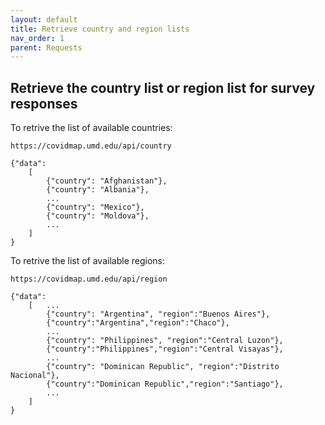 ```yaml
---
layout: default
title: Retrieve country and region lists
nav_order: 1
parent: Requests
---
```


## Retrieve the country list or region list for survey responses
To retrive the list of available countries:

`https://covidmap.umd.edu/api/country`

```
{"data":
	[
		{"country": "Afghanistan"},
		{"country": "Albania"},
		...
		{"country": "Mexico"},
		{"country": "Moldova"},
		...
	]
}
```

To retrive the list of available regions:

`https://covidmap.umd.edu/api/region`

```
{"data":
	[	...
		{"country": "Argentina", "region":"Buenos Aires"},
		{"country":"Argentina","region":"Chaco"},
		...
		{"country": "Philippines", "region":"Central Luzon"},
		{"country":"Philippines","region":"Central Visayas"},
		...
		{"country": "Dominican Republic", "region":"Distrito Nacional"},
		{"country":"Dominican Republic","region":"Santiago"},
		...
	]
}
```
